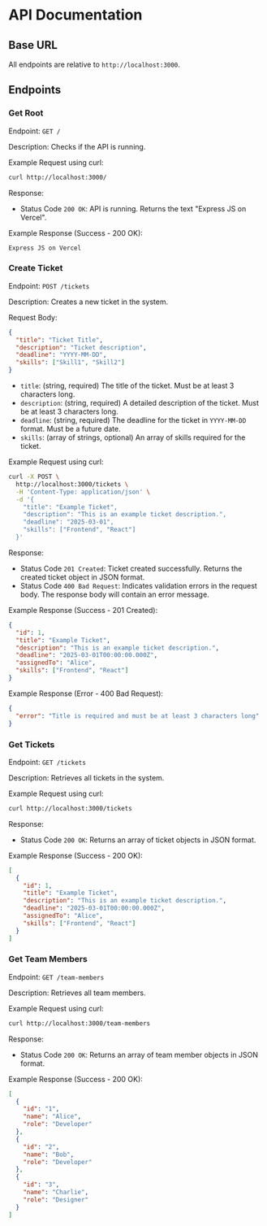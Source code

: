 # API Documentation

## Base URL

All endpoints are relative to `http://localhost:3000`.

## Endpoints

### Get Root

Endpoint: `GET /`

Description: Checks if the API is running.

Example Request using curl:

```bash
curl http://localhost:3000/
```

Response:

- Status Code `200 OK`: API is running. Returns the text "Express JS on Vercel".

Example Response (Success - 200 OK):

```text
Express JS on Vercel
```

### Create Ticket

Endpoint: `POST /tickets`

Description: Creates a new ticket in the system.

Request Body:

```json
{
  "title": "Ticket Title",
  "description": "Ticket description",
  "deadline": "YYYY-MM-DD",
  "skills": ["Skill1", "Skill2"]
}
```

- `title`: (string, required) The title of the ticket. Must be at least 3 characters long.
- `description`: (string, required) A detailed description of the ticket. Must be at least 3 characters long.
- `deadline`: (string, required) The deadline for the ticket in `YYYY-MM-DD` format. Must be a future date.
- `skills`: (array of strings, optional) An array of skills required for the ticket.

Example Request using curl:

```bash
curl -X POST \
  http://localhost:3000/tickets \
  -H 'Content-Type: application/json' \
  -d '{
    "title": "Example Ticket",
    "description": "This is an example ticket description.",
    "deadline": "2025-03-01",
    "skills": ["Frontend", "React"]
  }'
```

Response:

- Status Code `201 Created`: Ticket created successfully. Returns the created ticket object in JSON format.
- Status Code `400 Bad Request`:  Indicates validation errors in the request body. The response body will contain an error message.

Example Response (Success - 201 Created):

```json
{
  "id": 1,
  "title": "Example Ticket",
  "description": "This is an example ticket description.",
  "deadline": "2025-03-01T00:00:00.000Z",
  "assignedTo": "Alice",
  "skills": ["Frontend", "React"]
}
```

Example Response (Error - 400 Bad Request):

```json
{
  "error": "Title is required and must be at least 3 characters long"
}
```

### Get Tickets

Endpoint: `GET /tickets`

Description: Retrieves all tickets in the system.

Example Request using curl:

```bash
curl http://localhost:3000/tickets
```

Response:

- Status Code `200 OK`: Returns an array of ticket objects in JSON format.

Example Response (Success - 200 OK):

```json
[
  {
    "id": 1,
    "title": "Example Ticket",
    "description": "This is an example ticket description.",
    "deadline": "2025-03-01T00:00:00.000Z",
    "assignedTo": "Alice",
    "skills": ["Frontend", "React"]
  }
]
```

### Get Team Members

Endpoint: `GET /team-members`

Description: Retrieves all team members.

Example Request using curl:

```bash
curl http://localhost:3000/team-members
```

Response:

- Status Code `200 OK`: Returns an array of team member objects in JSON format.

Example Response (Success - 200 OK):

```json
[
  {
    "id": "1",
    "name": "Alice",
    "role": "Developer"
  },
  {
    "id": "2",
    "name": "Bob",
    "role": "Developer"
  },
  {
    "id": "3",
    "name": "Charlie",
    "role": "Designer"
  }
]

